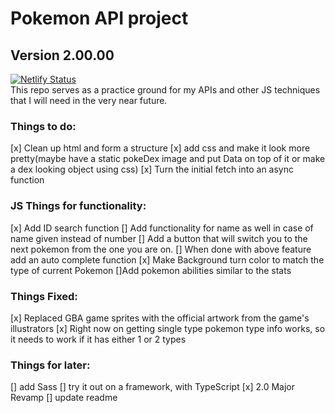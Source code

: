 # Pokemon API project
## Version 2.00.00
[![Netlify Status](https://api.netlify.com/api/v1/badges/183def16-af67-4b96-9f7c-77f1b5f2be4c/deploy-status)](https://app.netlify.com/sites/pokiapi/deploys)
<br>
This repo serves as a practice ground for my APIs and other JS techniques that I will need in the very near future.

### Things to do:
[x] Clean up html and form a structure
[x] add css and make it look more pretty(maybe have a static pokeDex image and put Data on top of it or make a dex looking object using css)
[x] Turn the initial fetch into an async function

### JS Things for functionality:
[x] Add ID search function
[] Add functionality for name as well in case of name given instead of number
[] Add a button that will switch you to the next pokemon from the one you are on.
[] When done with above feature add an auto complete function
[x] Make Background turn color to match the type of current Pokemon
[]Add pokemon abilities similar to the stats

### Things Fixed:
[x] Replaced GBA game sprites with the official artwork from the game's illustrators
[x] Right now on getting single type pokemon type info works, so it needs to work if it has either 1 or 2 types

### Things for later:
[] add Sass
[] try it out on a framework, with TypeScript
[x] 2.0 Major Revamp
[] update readme
